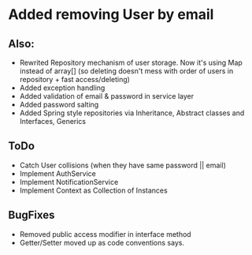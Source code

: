 # Added removing User by email 
## Also:
- Rewrited Repository mechanism of user storage. Now it's using Map instead of array[] (so deleting doesn't mess with order of users in repository + fast access/deleting)
- Added exception handling
- Added validation of email & password in service layer
- Added password salting
- Added Spring style repositories via Inheritance, Abstract classes and Interfaces, Generics

## ToDo
- Catch User collisions (when they have same password || email)
- Implement AuthService
- Implement NotificationService
- Implement Context as Collection of Instances

## BugFixes
- Removed public access modifier in interface method
- Getter/Setter moved up as code conventions says.
